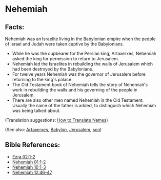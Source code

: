# Nehemiah #

## Facts: ##

Nehemiah was an Israelite living in the Babylonian empire when the people of Israel and Judah were taken captive by the Babylonians.

* While he was the cupbearer for the Persian king, Artaxerxes, Nehemiah asked the king for permission to return to Jerusalem.
* Nehemiah led the Israelites in rebuilding the walls of Jerusalem which had been destroyed by the Babylonians.
* For twelve years Nehemiah was the governor of Jerusalem before returning to the king's palace.
* The Old Testament book of Nehemiah tells the story of Nehemiah's work in rebuilding the walls and his governing of the people in Jerusalem.
* There are also other men named Nehemiah in the Old Testament. Usually the name of the father is added, to distinguish which Nehemiah was being talked about.

(Translation suggestions: [How to Translate Names](en/ta-vol1/translate/man/translate-names))

(See also: [Artaxerxes](../other/artaxerxes.md), [Babylon](../other/babylon.md), [Jerusalem](../other/jerusalem.md), [son](../kt/son.md))

## Bible References: ##

* [Ezra 02:1-2](en/tn/ezr/help/02/01)
* [Nehemiah 01:1-2](en/tn/neh/help/01/01)
* [Nehemiah 10:1-3](en/tn/neh/help/10/01)
* [Nehemiah 12:46-47](en/tn/neh/help/12/46)